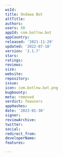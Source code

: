 ```yaml
---
wsId: 
title: Ondawa Bot
altTitle: 
authors: 
users: 50
appId: com.botlnw.bot
appCountry: 
released: '2021-11-29'
updated: '2022-07-18'
version: '2.1.7'
stars: 
ratings: 
reviews: 
size: 
website: 
repository: 
issue: 
icon: com.botlnw.bot.png
bugbounty: 
meta: removed
verdict: fewusers
appHashes: 
date: '2023-01-30'
signer: 
reviewArchive: 
twitter: 
social: 
redirect_from: 
developerName: 
features: 

---
```


